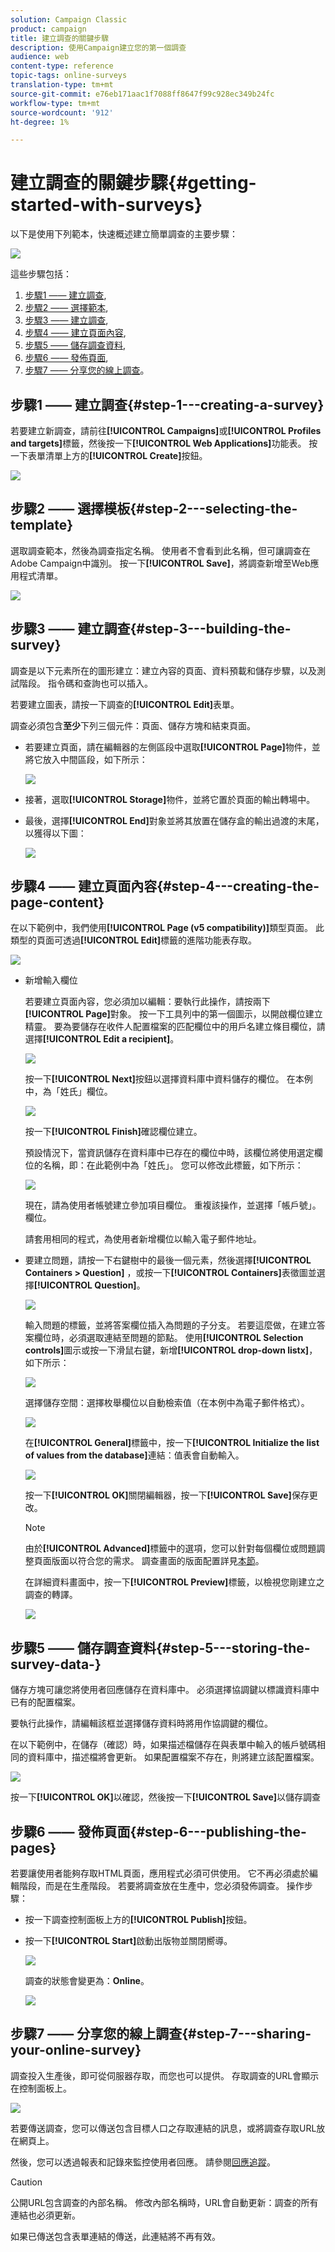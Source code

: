 ```yaml
---
solution: Campaign Classic
product: campaign
title: 建立調查的關鍵步驟
description: 使用Campaign建立您的第一個調查
audience: web
content-type: reference
topic-tags: online-surveys
translation-type: tm+mt
source-git-commit: e76eb171aac1f7088ff8647f99c928ec349b24fc
workflow-type: tm+mt
source-wordcount: '912'
ht-degree: 1%

---
```



# 建立調查的關鍵步驟{#getting-started-with-surveys}

以下是使用下列範本，快速概述建立簡單調查的主要步驟：

![](assets/s_ncs_admin_survey_result.png)

這些步驟包括：

1. [步驟1 —— 建立調查](#step-1---creating-a-survey),
1. [步驟2 —— 選擇範本](#step-2---selecting-the-template),
1. [步驟3 —— 建立調查](#step-3---building-the-survey),
1. [步驟4 —— 建立頁面內容](#step-4---creating-the-page-content),
1. [步驟5 —— 儲存調查資料](#step-5---storing-the-survey-data-),
1. [步驟6 —— 發佈頁面](#step-6---publishing-the-pages),
1. [步驟7 —— 分享您的線上調查](#step-7---sharing-your-online-survey)。

## 步驟1 —— 建立調查{#step-1---creating-a-survey}

若要建立新調查，請前往&#x200B;**[!UICONTROL Campaigns]**&#x200B;或&#x200B;**[!UICONTROL Profiles and targets]**&#x200B;標籤，然後按一下&#x200B;**[!UICONTROL Web Applications]**&#x200B;功能表。 按一下表單清單上方的&#x200B;**[!UICONTROL Create]**&#x200B;按鈕。

![](assets/s_ncs_admin_survey_create.png)

## 步驟2 —— 選擇模板{#step-2---selecting-the-template}

選取調查範本，然後為調查指定名稱。 使用者不會看到此名稱，但可讓調查在Adobe Campaign中識別。 按一下&#x200B;**[!UICONTROL Save]**，將調查新增至Web應用程式清單。

![](assets/s_ncs_admin_survey_wz_00.png)

## 步驟3 —— 建立調查{#step-3---building-the-survey}

調查是以下元素所在的圖形建立：建立內容的頁面、資料預載和儲存步驟，以及測試階段。 指令碼和查詢也可以插入。

若要建立圖表，請按一下調查的&#x200B;**[!UICONTROL Edit]**&#x200B;表單。

調查必須包含&#x200B;**至少**&#x200B;下列三個元件：頁面、儲存方塊和結束頁面。

* 若要建立頁面，請在編輯器的左側區段中選取&#x200B;**[!UICONTROL Page]**&#x200B;物件，並將它放入中間區段，如下所示：

   ![](assets/s_ncs_admin_survey_new_page.png)

* 接著，選取&#x200B;**[!UICONTROL Storage]**&#x200B;物件，並將它置於頁面的輸出轉場中。
* 最後，選擇&#x200B;**[!UICONTROL End]**&#x200B;對象並將其放置在儲存盒的輸出過渡的末尾，以獲得以下圖：

   ![](assets/s_ncs_admin_survey_end.png)

## 步驟4 —— 建立頁面內容{#step-4---creating-the-page-content}

在以下範例中，我們使用&#x200B;**[!UICONTROL Page (v5 compatibility)]**&#x200B;類型頁面。 此類型的頁面可透過&#x200B;**[!UICONTROL Edit]**&#x200B;標籤的進階功能表存取。

![](assets/s_ncs_admin_survey_pagev5.png)

* 新增輸入欄位

   若要建立頁面內容，您必須加以編輯：要執行此操作，請按兩下&#x200B;**[!UICONTROL Page]**&#x200B;對象。 按一下工具列中的第一個圖示，以開啟欄位建立精靈。 要為要儲存在收件人配置檔案的匹配欄位中的用戶名建立條目欄位，請選擇&#x200B;**[!UICONTROL Edit a recipient]**。

   ![](assets/s_ncs_admin_survey_add_field_menu.png)

   按一下&#x200B;**[!UICONTROL Next]**&#x200B;按鈕以選擇資料庫中資料儲存的欄位。 在本例中，為「姓氏」欄位。

   ![](assets/s_ncs_admin_survey_choose_field.png)

   按一下&#x200B;**[!UICONTROL Finish]**&#x200B;確認欄位建立。

   預設情況下，當資訊儲存在資料庫中已存在的欄位中時，該欄位將使用選定欄位的名稱，即：在此範例中為「姓氏」。 您可以修改此標籤，如下所示：

   ![](assets/s_ncs_admin_survey_change_label.png)

   現在，請為使用者帳號建立參加項目欄位。 重複該操作，並選擇「帳戶號」。 欄位。

   請套用相同的程式，為使用者新增欄位以輸入電子郵件地址。

* 要建立問題，請按一下右鍵樹中的最後一個元素，然後選擇&#x200B;**[!UICONTROL Containers > Question]** ，或按一下&#x200B;**[!UICONTROL Containers]**&#x200B;表徵圖並選擇&#x200B;**[!UICONTROL Question]**。

   ![](assets/s_ncs_admin_survey_add_qu.png)

   輸入問題的標籤，並將答案欄位插入為問題的子分支。 若要這麼做，在建立答案欄位時，必須選取連結至問題的節點。 使用&#x200B;**[!UICONTROL Selection controls]**&#x200B;圖示或按一下滑鼠右鍵，新增&#x200B;**[!UICONTROL drop-down listx]**，如下所示：

   ![](assets/s_ncs_admin_survey_add_list.png)

   選擇儲存空間：選擇枚舉欄位以自動檢索值（在本例中為電子郵件格式）。

   ![](assets/s_ncs_admin_survey_add_itz_list.png)

   在&#x200B;**[!UICONTROL General]**&#x200B;標籤中，按一下&#x200B;**[!UICONTROL Initialize the list of values from the database]**&#x200B;連結：值表會自動輸入。

   ![](assets/s_ncs_admin_survey_add_value.png)

   按一下&#x200B;**[!UICONTROL OK]**&#x200B;關閉編輯器，按一下&#x200B;**[!UICONTROL Save]**&#x200B;保存更改。

   >[!NOTE]
   >
   >由於&#x200B;**[!UICONTROL Advanced]**&#x200B;標籤中的選項，您可以針對每個欄位或問題調整頁面版面以符合您的需求。 調查畫面的版面配置詳見[本節](../../web/using/about-web-forms.md)。

   在詳細資料畫面中，按一下&#x200B;**[!UICONTROL Preview]**&#x200B;標籤，以檢視您剛建立之調查的轉譯。

   ![](assets/s_ncs_admin_survey_preview.png)

## 步驟5 —— 儲存調查資料{#step-5---storing-the-survey-data-}

儲存方塊可讓您將使用者回應儲存在資料庫中。 必須選擇協調鍵以標識資料庫中已有的配置檔案。

要執行此操作，請編輯該框並選擇儲存資料時將用作協調鍵的欄位。

在以下範例中，在儲存（確認）時，如果描述檔儲存在與表單中輸入的帳戶號碼相同的資料庫中，描述檔將會更新。 如果配置檔案不存在，則將建立該配置檔案。

![](assets/s_ncs_admin_survey_save_edit.png)

按一下&#x200B;**[!UICONTROL OK]**&#x200B;以確認，然後按一下&#x200B;**[!UICONTROL Save]**&#x200B;以儲存調查

## 步驟6 —— 發佈頁面{#step-6---publishing-the-pages}

若要讓使用者能夠存取HTML頁面，應用程式必須可供使用。 它不再必須處於編輯階段，而是在生產階段。 若要將調查放在生產中，您必須發佈調查。 操作步驟：

* 按一下調查控制面板上方的&#x200B;**[!UICONTROL Publish]**&#x200B;按鈕。
* 按一下&#x200B;**[!UICONTROL Start]**&#x200B;啟動出版物並關閉嚮導。

   ![](assets/s_ncs_admin_survey_start_publ.png)

   調查的狀態會變更為：**Online**。

   ![](assets/survey_published.png)

## 步驟7 —— 分享您的線上調查{#step-7---sharing-your-online-survey}

調查投入生產後，即可從伺服器存取，而您也可以提供。 存取調查的URL會顯示在控制面板上。

![](assets/survey_url_from_dashboard.png)

若要傳送調查，您可以傳送包含目標人口之存取連結的訊息，或將調查存取URL放在網頁上。

然後，您可以透過報表和記錄來監控使用者回應。 請參閱[回應追蹤](../../web/using/publish--track-and-use-collected-data.md#response-tracking)。

>[!CAUTION]
>
>公開URL包含調查的內部名稱。 修改內部名稱時，URL會自動更新：調查的所有連結也必須更新。
>
>如果已傳送包含表單連結的傳送，此連結將不再有效。


